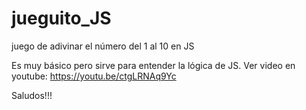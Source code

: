 # jueguito_JS
juego de adivinar el número del 1 al 10 en JS

Es muy básico pero sirve para entender la lógica de JS. Ver video en youtube:
https://youtu.be/ctgLRNAq9Yc

Saludos!!!
